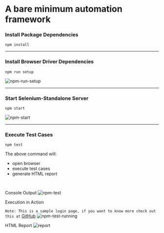  # A bare minimum automation framework

### Install Package Dependencies
```npm install```

---

### Install Browser Driver Dependencies
```npm run setup```

![npm-run-setup](https://user-images.githubusercontent.com/4848094/189416696-dff14c4b-608e-45ab-bee2-734adec165d4.gif)

---

### Start Selenium-Standalone Server
```npm start```

![npm-start](https://user-images.githubusercontent.com/4848094/189416764-68277dd1-1142-48da-84d0-3bd418742def.gif)

---

### Execute Test Cases
```npm test```

The above command will:
- open browser
- execute test cases
- generate HTML report

<br>

Console Output
![npm-test](https://user-images.githubusercontent.com/4848094/189416927-8dbafdde-3698-445b-aae9-7cda3e7af06b.gif)

Execution in Action

`Note: This is a sample login page, if you want to know more check out this at` [GitHub](https://github.com/saucelabs/the-internet)
![npm-test-running](https://user-images.githubusercontent.com/4848094/189417641-1ea9698c-fdd7-419a-9d22-c2f840c3c6e9.gif)

HTML Report
![report](https://user-images.githubusercontent.com/4848094/189417711-ed52fdc8-2b23-4236-b5a5-fdb9ca034d4c.jpg)




